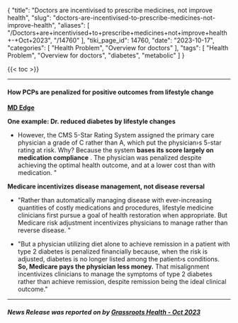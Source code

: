 {
    "title": "Doctors are incentivised to prescribe medicines, not improve health",
    "slug": "doctors-are-incentivised-to-prescribe-medicines-not-improve-health",
    "aliases": [
        "/Doctors+are+incentivised+to+prescribe+medicines+not+improve+health+-+Oct+2023",
        "/14760"
    ],
    "tiki_page_id": 14760,
    "date": "2023-10-17",
    "categories": [
        "Health Problem",
        "Overview for doctors"
    ],
    "tags": [
        "Health Problem",
        "Overview for doctors",
        "diabetes",
        "metabolic"
    ]
}


{{< toc >}}

---

#### How PCPs are penalized for positive outcomes from lifestyle change

 **[MD Edge](https://www.mdedge.com/familymedicine/article/265926/business-medicine/how-pcps-are-penalized-positive-outcomes-lifestyle/page/0/1?ecd=WNL_EVE_231016_mdedge)** 

 **One example: Dr. reduced diabetes by lifestyle changes** 

* However, the CMS 5-Star Rating System assigned the primary care physician a grade of C rather than A, which put the physician›s 5-star rating at risk. Why? Because the system  **bases its score largely on medication compliance** . The physician was penalized despite achieving the optimal health outcome, and at a lower cost than with medication. "

 **Medicare incentivizes disease management, not disease reversal** 

* "Rather than automatically managing disease with ever-increasing quantities of costly medications and procedures, lifestyle medicine clinicians first pursue a goal of health restoration when appropriate. But Medicare risk adjustment incentivizes physicians to manage rather than reverse disease. "

* "But a physician utilizing diet alone to achieve remission in a patient with type 2 diabetes is penalized financially because, when the risk is adjusted, diabetes is no longer listed among the patient›s conditions.  **So, Medicare pays the physician less money.**  That misalignment incentivizes clinicians to manage the symptoms of type 2 diabetes rather than achieve remission, despite remission being the ideal clinical outcome."

---

##### News Release was reported on by [Grassroots Health - Oct 2023](https://myemail.constantcontact.com/How-Some-Doctors-Are-Penalized-for-Helping-You-Get-Well.html?soid=1102722411090&aid=1u2GzGnOxBU)